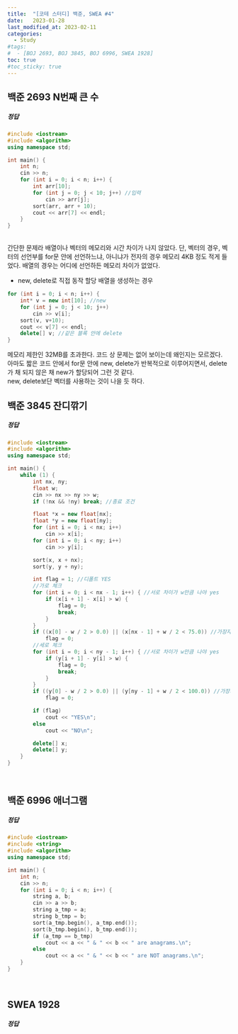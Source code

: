 ```yaml
---
title:  "[코테 스터디] 백준, SWEA #4"
date:   2023-01-28
last_modified_at: 2023-02-11
categories:
  - Study
#tags:
#  - [BOJ 2693, BOJ 3845, BOJ 6996, SWEA 1928]
toc: true
#toc_sticky: true
---
```


## 백준 2693 N번째 큰 수
##### 정답
```c++
#include <iostream>
#include <algorithm>
using namespace std;

int main() {
	int n;
	cin >> n;
	for (int i = 0; i < n; i++) {
		int arr[10];
		for (int j = 0; j < 10; j++) //입력
			cin >> arr[j];
		sort(arr, arr + 10);
		cout << arr[7] << endl;
	}
}
```
<br>
간단한 문제라 배열이나 벡터의 메모리와 시간 차이가 나지 않았다.  
단, 벡터의 경우, 벡터의 선언부를 for문 안에 선언하느냐, 아니냐가 전자의 경우 메모리 4KB 정도 적게 들었다.  
배열의 경우는 어디에 선언하든 메모리 차이가 없었다.  
<br>

- new, delete로 직접 동작 할당 배열을 생성하는 경우
```c++
for (int i = 0; i < n; i++) {
    int* v = new int[10]; //new
	for (int j = 0; j < 10; j++)
		cin >> v[i];
	sort(v, v+10);
	cout << v[7] << endl;
    delete[] v; //같은 블록 안에 delete
}
```
메모리 제한인 32MB를 초과한다. 코드 상 문제는 없어 보이는데 왜인지는 모르겠다.  
아마도 짧은 코드 안에서 for문 안에 new, delete가 반복적으로 이루어지면서, delete가 채 되지 않은 채 new가 할당되어 그런 것 같다.  
new, delete보단 벡터를 사용하는 것이 나을 듯 하다.
<br>

## 백준 3845 잔디깎기
##### 정답
```c++
#include <iostream>
#include <algorithm>
using namespace std;

int main() {
	while (1) {
		int nx, ny;
		float w;
		cin >> nx >> ny >> w;
		if (!nx && !ny) break; //종료 조건

		float *x = new float[nx];
		float *y = new float[ny];
		for (int i = 0; i < nx; i++)
			cin >> x[i];
		for (int i = 0; i < ny; i++)
			cin >> y[i];

		sort(x, x + nx);
		sort(y, y + ny);

		int flag = 1; //디폴트 YES
		//가로 체크
		for (int i = 0; i < nx - 1; i++) { //서로 차이가 w만큼 나야 yes
			if (x[i + 1] - x[i] > w) {
				flag = 0;
				break;
			}
		}
		if ((x[0] - w / 2 > 0.0) || (x[nx - 1] + w / 2 < 75.0)) //가장자리 체크
			flag = 0;
		//세로 체크
		for (int i = 0; i < ny - 1; i++) { //서로 차이가 w만큼 나야 yes
			if (y[i + 1] - y[i] > w) {
				flag = 0;
				break;
			}
		}
		if ((y[0] - w / 2 > 0.0) || (y[ny - 1] + w / 2 < 100.0)) //가장자리 체크
			flag = 0;

		if (flag)
			cout << "YES\n";
		else
			cout << "NO\n";

		delete[] x;
		delete[] y;
	}
}
```
<br>

## 백준 6996 애너그램
##### 정답
```c++
#include <iostream>
#include <string>
#include <algorithm>
using namespace std;

int main() {
	int n;
	cin >> n;
	for (int i = 0; i < n; i++) {
		string a, b;
		cin >> a >> b;
		string a_tmp = a;
		string b_tmp = b;
		sort(a_tmp.begin(), a_tmp.end());
		sort(b_tmp.begin(), b_tmp.end());
		if (a_tmp == b_tmp)
			cout << a << " & " << b << " are anagrams.\n";
		else
			cout << a << " & " << b << " are NOT anagrams.\n";
	}
}
```
<br>

## SWEA 1928
##### 정답
```c++
```
<br>

<br>
<br>